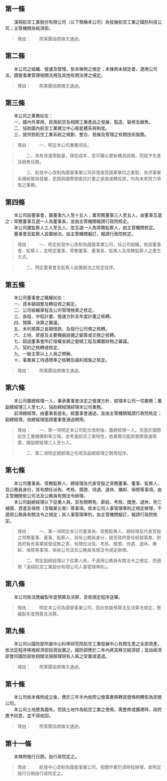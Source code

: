 第一條 
-------
　　漢翔航空工業股份有限公司（以下簡稱本公司）為發展航空工業之國防科技公司；主管機關為經濟部。  
> 理由：　　照黨團協商條文通過。



第二條 
-------
　　本公司之組織、營運及管理，依本條例之規定；本條例未規定者，適用公司法、國營事業管理相關法規及其他有關法律之規定。  
> 理由：　　照黨團協商條文通過。



第三條 
-------
　　本公司之業務如左：  
　　一、國內外軍用、民用航空及相關工業產品之發展、製造、裝修及銷售。  
　　二、協助國內航空工業建立中心衛星體系與制度。  
　　三、提供對航空工業系統之規劃、整合、發展及管理之有關技術服務。  
> 理由：　　一、明定本公司業務項目。

> 　　二、為有效運用能量，降低成本，並可藉以更新機具設備，而賦予生產及銷售任務。

> 　　三、航發中心改制為國營事業公司非僅接受國軍單位之委製，為求事業永續經營與發展，民間與國際間委託計畫之承接或轉投資，均為未來努力爭取之業務。



第四條 
-------
　　本公司設董事會，置董事九人至十五人；置常務董事三人至五人，由董事互選之；常務董事互選一人為董事長，並由主管機關報請行政院核定。  
　　本公司置監察人三人至五人，並互選一人為常務監察人，由主管機關核定。  
　　董事會及監察人設置辦法，由主管機關擬訂，報請行政院核定。  
> 理由：　　一、明定航發中心改制為國營事業公司，採公司組織，故設董事會、監察人，並明定董事、常務董事、董事長、監察人及常務監察人之產生方式。

> 　　二、明定董事會及監察人設置辦法之核定程序。



第五條 
-------
　　本公司董事會之職權如左：  
　　一、資本額調整及轉投資之擬定。  
　　二、公司組織章程及公司管理規章之核定。  
　　三、長程、中程計畫、營運方針及年度計畫之核轉。  
　　四、預算、決算之審議。  
　　五、未列預算之長期借款，及發行公司債之核轉。  
　　六、土地、房屋及主要機器設備之變賣或交換之核轉。  
　　七、超過董事會所訂授權金額之營繕工程及購置財物之審議。  
　　八、契約之核轉或核定。  
　　九、一級主管以上人員之聘解。  
　　十、事業員工待遇標準之核轉及福利措施之核定。  
> 理由：　　照黨團協商條文通過。



第六條 
-------
　　本公司置總經理一人，秉承董事會決定之營運方針，綜理本公司一切業務；置副總經理三人至七人，協助總經理綜理本公司業務。  
　　前項總經理，由董事長提名，經董事會通過，並由主管機關報請行政院核定；副總經理，由總經理提請董事會通過聘用。  
> 理由：　　一、第一項明定本公司配合改制後，置總經理一人。另基於國際航空工業機構對等立場，並考量航空工業特性，依業務功能與實際營運需要，置副總經理三人至七人。

> 　　二、第二項明定總經理之任用及副總經理之聘用程序。



第七條 
-------
　　本公司董事長、常務監察人、總經理及代表官股之常務董事、董事、監察人，具公務員身份，其有關任派免、考核、獎懲、待遇、退休、撫卹、保險等事項，由主管機關依公司法及公務員有關法令辦理。  
　　本公司副總經理以下從業人員，其有關聘免、薪給、考核、獎懲、退休、死亡補償、資遣及保險（含職業災害）等事項，依本公司人事管理準則之規定辦理，不適用公務員有關法令之規定；其人事管理準則，由主管機關擬訂，報請行政院核定。  
> 理由：　　一、第一項明定本公司董事長、常務監察人、總經理及代表官股之常務董事、董事、監察人，具有公務員身分，接受政府委任經營事業，對政府負有事業經營成敗之責，有關任派免、考核、獎懲、待遇、退休、撫卹、保險等事項，係依公司法及公務員有關法令規定辦理。

> 　　二、明定副總經理以下從業人員，不適用公務員有關法令之規定，而適用「漢翔航空工業股份有限公司人事管理準則」。



第八條 
-------
　　本公司依法應編製年度預算及決算，並依規定程序送審。  
> 理由：　　明定本公司為國營事業公司，因此依據預算法及決算法規定，應編製年度預算及決算。



第九條 
-------
　　本公司以國防部所屬中山科學研究院航空工業發展中心有關生產之全部資產，依法定程序移撥經濟部投資設置之。國防部應於二年內將其移交經濟部；並由經濟部會同國防部依相關法規辦理現有人員之安置或遣退。  
> 理由：　　照黨團協商條文通過。



第十條 
-------
　　本公司依本條例成立後，應於三年半內依照公營事業移轉民營條例轉型為民營公司。  
　　本公司土地應為國有。但該土地作為航空工業之使用，需整修或擴建時，政府應予同意，並不得收回。  
> 理由：　　照黨團協商條文通過。



第十一條 
---------
　　本條例施行日期，由行政院定之。  
> 理由：　　航發中心改制為國營事業公司，相關作業仍須時程辦理，故明定施行日期由行政院定之。